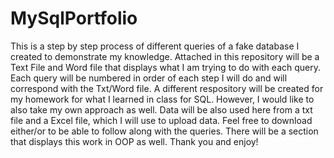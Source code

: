# MySqlPortfolio
This is a step by step process of different queries of a fake database I created to demonstrate my knowledge.  Attached in this repository will be a Text File and Word file that displays what I am trying to do with each query.  Each query will be numbered in order of each step I will do and will correspond with the Txt/Word file.  A different respository will be created for my homework for what I learned in class for SQL.  However, I would like to also take my own approach as well.  Data will be also used here from a txt file and a Excel file, which I will use to upload data.  Feel free to download either/or to be able to follow along with the queries.  There will be a section that displays this work in OOP as well.  Thank you and enjoy!

